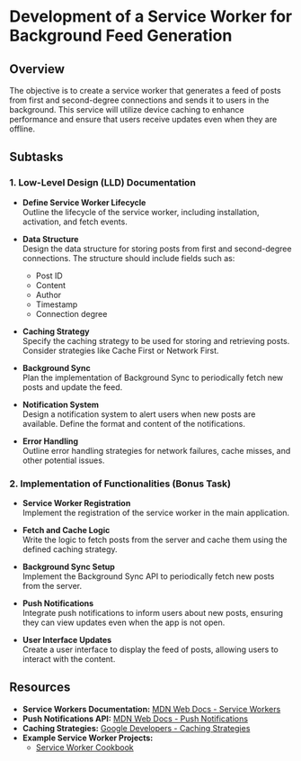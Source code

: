 # Development of a Service Worker for Background Feed Generation

## Overview

The objective is to create a service worker that generates a feed of posts from first and second-degree connections and sends it to users in the background. This service will utilize device caching to enhance performance and ensure that users receive updates even when they are offline.

## Subtasks

### 1. Low-Level Design (LLD) Documentation

- **Define Service Worker Lifecycle**  
  Outline the lifecycle of the service worker, including installation, activation, and fetch events.

- **Data Structure**  
  Design the data structure for storing posts from first and second-degree connections. The structure should include fields such as:
  - Post ID
  - Content
  - Author
  - Timestamp
  - Connection degree

- **Caching Strategy**  
  Specify the caching strategy to be used for storing and retrieving posts. Consider strategies like Cache First or Network First.

- **Background Sync**  
  Plan the implementation of Background Sync to periodically fetch new posts and update the feed.

- **Notification System**  
  Design a notification system to alert users when new posts are available. Define the format and content of the notifications.

- **Error Handling**  
  Outline error handling strategies for network failures, cache misses, and other potential issues.

### 2. Implementation of Functionalities (Bonus Task)

- **Service Worker Registration**  
  Implement the registration of the service worker in the main application.

- **Fetch and Cache Logic**  
  Write the logic to fetch posts from the server and cache them using the defined caching strategy.

- **Background Sync Setup**  
  Implement the Background Sync API to periodically fetch new posts from the server.

- **Push Notifications**  
  Integrate push notifications to inform users about new posts, ensuring they can view updates even when the app is not open.

- **User Interface Updates**  
  Create a user interface to display the feed of posts, allowing users to interact with the content.

## Resources

- **Service Workers Documentation:** [MDN Web Docs - Service Workers](https://developer.mozilla.org/en-US/docs/Web/API/Service_Worker_API)
- **Push Notifications API:** [MDN Web Docs - Push Notifications](https://developer.mozilla.org/en-US/docs/Web/API/Push_API)
- **Caching Strategies:** [Google Developers - Caching Strategies](https://developers.google.com/web/fundamentals/instant-and-offline/web-storage/cache-api)
- **Example Service Worker Projects:**
  - [Service Worker Cookbook](https://serviceworke.rs/)
